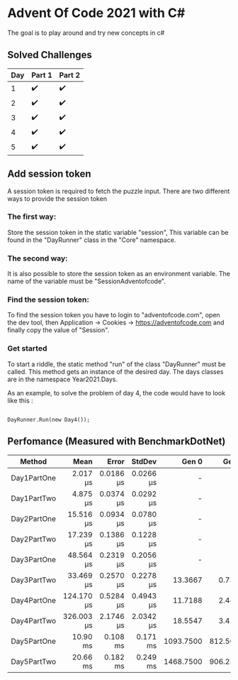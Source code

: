 
# Advent Of Code 2021 with C#

The goal is to play around and try new concepts in c#
 

 
## Solved Challenges
| Day | Part 1 | Part 2 |
|-----|--------|--------|
|1    | ✔️     |    ✔️ |
|2    | ✔️     |    ✔️ |
|3    | ✔️     |    ✔️ |
|4    | ✔️     |    ✔️ |
|5    | ✔️     |    ✔️ |

## Add session token

A session token is required to fetch the puzzle input. 
There are two different ways to provide the session token 

### The first way: 


Store the session token in the static variable "session",
This variable can be found in the "DayRunner" class in the "Core" namespace.

### The second way:


It is also possible to store the session token as an environment variable. The name of the variable must be "SessionAdventofcode".

### Find the session token:


To find the session token you have to login to "adventofcode.com", open the dev tool, then Application → Cookies → https://adventofcode.com and finally copy the value of "Session".


### Get started

To start a riddle, the static method "run" of the class "DayRunner" must be called. This method gets an instance of the desired day. The days classes are in the namespace Year2021.Days.

As an example, to solve the problem of day 4, the code would have to look like this :
<pre><code class='language-cs'>
DayRunner.Run(new Day4());
</code></pre>


## Perfomance (Measured with BenchmarkDotNet)
|      Method |          Mean |       Error |      StdDev |     Gen 0 |    Gen 1 |    Gen 2 |    Allocated |
|------------ |--------------:|------------:|------------:|----------:|---------:|---------:|-------------:|
| Day1PartOne |      2.017 μs |   0.0186 μs |   0.0266 μs |         - |        - |        - |            - |
| Day1PartTwo |      4.875 μs |   0.0374 μs |   0.0292 μs |         - |        - |        - |            - |
| Day2PartOne |     15.516 μs |   0.0934 μs |   0.0780 μs |         - |        - |        - |            - |
| Day2PartTwo |     17.239 μs |   0.1386 μs |   0.1228 μs |         - |        - |        - |            - |
| Day3PartOne |     48.564 μs |   0.2319 μs |   0.2056 μs |         - |        - |        - |         72 B |
| Day3PartTwo |     33.469 μs |   0.2570 μs |   0.2278 μs |   13.3667 |   0.7324 |        - |       111 Kb |
| Day4PartOne |    124.170 μs |   0.5284 μs |   0.4943 μs |   11.7188 |   2.4414 |        - |        99 Kb |
| Day4PartTwo |    326.003 μs |   2.1746 μs |   2.0342 μs |   18.5547 |   3.4180 |        - |       158 Kb |
| Day5PartOne |      10.90 ms |    0.108 ms |    0.171 ms | 1093.7500 | 812.5000 | 765.6250 |        11 Mb |
| Day5PartTwo |      20.66 ms |    0.182 ms |    0.249 ms | 1468.7500 | 906.2500 | 843.7500 |        23 Mb |

